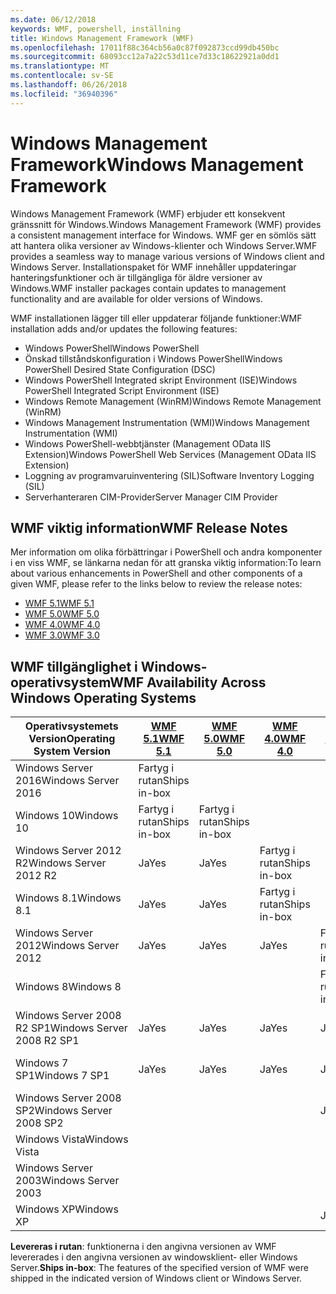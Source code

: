 ```yaml
---
ms.date: 06/12/2018
keywords: WMF, powershell, inställning
title: Windows Management Framework (WMF)
ms.openlocfilehash: 17011f88c364cb56a0c87f092873ccd99db450bc
ms.sourcegitcommit: 68093cc12a7a22c53d11ce7d33c18622921a0dd1
ms.translationtype: MT
ms.contentlocale: sv-SE
ms.lasthandoff: 06/26/2018
ms.locfileid: "36940396"
---
```

# <a name="windows-management-framework"></a><span data-ttu-id="e78e5-103">Windows Management Framework</span><span class="sxs-lookup"><span data-stu-id="e78e5-103">Windows Management Framework</span></span>

<span data-ttu-id="e78e5-104">Windows Management Framework (WMF) erbjuder ett konsekvent gränssnitt för Windows.</span><span class="sxs-lookup"><span data-stu-id="e78e5-104">Windows Management Framework (WMF) provides a consistent management interface for Windows.</span></span> <span data-ttu-id="e78e5-105">WMF ger en sömlös sätt att hantera olika versioner av Windows-klienter och Windows Server.</span><span class="sxs-lookup"><span data-stu-id="e78e5-105">WMF provides a seamless way to manage various versions of Windows client and Windows Server.</span></span> <span data-ttu-id="e78e5-106">Installationspaket för WMF innehåller uppdateringar hanteringsfunktioner och är tillgängliga för äldre versioner av Windows.</span><span class="sxs-lookup"><span data-stu-id="e78e5-106">WMF installer packages contain updates to management functionality and are available for older versions of Windows.</span></span>

<span data-ttu-id="e78e5-107">WMF installationen lägger till eller uppdaterar följande funktioner:</span><span class="sxs-lookup"><span data-stu-id="e78e5-107">WMF installation adds and/or updates the following features:</span></span>

- <span data-ttu-id="e78e5-108">Windows PowerShell</span><span class="sxs-lookup"><span data-stu-id="e78e5-108">Windows PowerShell</span></span>
- <span data-ttu-id="e78e5-109">Önskad tillståndskonfiguration i Windows PowerShell</span><span class="sxs-lookup"><span data-stu-id="e78e5-109">Windows PowerShell Desired State Configuration (DSC)</span></span>
- <span data-ttu-id="e78e5-110">Windows PowerShell Integrated skript Environment (ISE)</span><span class="sxs-lookup"><span data-stu-id="e78e5-110">Windows PowerShell Integrated Script Environment (ISE)</span></span>
- <span data-ttu-id="e78e5-111">Windows Remote Management (WinRM)</span><span class="sxs-lookup"><span data-stu-id="e78e5-111">Windows Remote Management (WinRM)</span></span>
- <span data-ttu-id="e78e5-112">Windows Management Instrumentation (WMI)</span><span class="sxs-lookup"><span data-stu-id="e78e5-112">Windows Management Instrumentation (WMI)</span></span>
- <span data-ttu-id="e78e5-113">Windows PowerShell-webbtjänster (Management OData IIS Extension)</span><span class="sxs-lookup"><span data-stu-id="e78e5-113">Windows PowerShell Web Services (Management OData IIS Extension)</span></span>
- <span data-ttu-id="e78e5-114">Loggning av programvaruinventering (SIL)</span><span class="sxs-lookup"><span data-stu-id="e78e5-114">Software Inventory Logging (SIL)</span></span>
- <span data-ttu-id="e78e5-115">Serverhanteraren CIM-Provider</span><span class="sxs-lookup"><span data-stu-id="e78e5-115">Server Manager CIM Provider</span></span>

## <a name="wmf-release-notes"></a><span data-ttu-id="e78e5-116">WMF viktig information</span><span class="sxs-lookup"><span data-stu-id="e78e5-116">WMF Release Notes</span></span>

<span data-ttu-id="e78e5-117">Mer information om olika förbättringar i PowerShell och andra komponenter i en viss WMF, se länkarna nedan för att granska viktig information:</span><span class="sxs-lookup"><span data-stu-id="e78e5-117">To learn about various enhancements in PowerShell and other components of a given WMF, please refer to the links below to review the release notes:</span></span>

- [<span data-ttu-id="e78e5-118">WMF 5.1</span><span class="sxs-lookup"><span data-stu-id="e78e5-118">WMF 5.1</span></span>](5.1/release-notes.md)
- [<span data-ttu-id="e78e5-119">WMF 5.0</span><span class="sxs-lookup"><span data-stu-id="e78e5-119">WMF 5.0</span></span>](5.0/releasenotes.md)
- [<span data-ttu-id="e78e5-120">WMF 4.0</span><span class="sxs-lookup"><span data-stu-id="e78e5-120">WMF 4.0</span></span>](https://download.microsoft.com/download/3/D/6/3D61D262-8549-4769-A660-230B67E15B25/Windows%20Management%20Framework%204%200%20Release%20Notes.docx)
- [<span data-ttu-id="e78e5-121">WMF 3.0</span><span class="sxs-lookup"><span data-stu-id="e78e5-121">WMF 3.0</span></span>](https://download.microsoft.com/download/E/7/6/E76850B8-DA6E-4FF5-8CCE-A24FC513FD16/WMF%203%20Release%20Notes.docx)

## <a name="wmf-availability-across-windows-operating-systems"></a><span data-ttu-id="e78e5-122">WMF tillgänglighet i Windows-operativsystem</span><span class="sxs-lookup"><span data-stu-id="e78e5-122">WMF Availability Across Windows Operating Systems</span></span>

|<span data-ttu-id="e78e5-123">Operativsystemets Version</span><span class="sxs-lookup"><span data-stu-id="e78e5-123">Operating System Version</span></span>  |<span data-ttu-id="e78e5-124">[WMF 5.1][]</span><span class="sxs-lookup"><span data-stu-id="e78e5-124">[WMF 5.1][]</span></span> |<span data-ttu-id="e78e5-125">[WMF 5.0][]</span><span class="sxs-lookup"><span data-stu-id="e78e5-125">[WMF 5.0][]</span></span> |<span data-ttu-id="e78e5-126">[WMF 4.0][]</span><span class="sxs-lookup"><span data-stu-id="e78e5-126">[WMF 4.0][]</span></span> |<span data-ttu-id="e78e5-127">[WMF 3.0][]</span><span class="sxs-lookup"><span data-stu-id="e78e5-127">[WMF 3.0][]</span></span>  |<span data-ttu-id="e78e5-128">[WMF 2.0][]</span><span class="sxs-lookup"><span data-stu-id="e78e5-128">[WMF 2.0][]</span></span> |
|--------------------------|------------|------------|------------|-------------|------------|
|<span data-ttu-id="e78e5-129">Windows Server 2016</span><span class="sxs-lookup"><span data-stu-id="e78e5-129">Windows Server 2016</span></span>       |<span data-ttu-id="e78e5-130">Fartyg i rutan</span><span class="sxs-lookup"><span data-stu-id="e78e5-130">Ships in-box</span></span>|            |            |             |            |
|<span data-ttu-id="e78e5-131">Windows 10</span><span class="sxs-lookup"><span data-stu-id="e78e5-131">Windows 10</span></span>                |<span data-ttu-id="e78e5-132">Fartyg i rutan</span><span class="sxs-lookup"><span data-stu-id="e78e5-132">Ships in-box</span></span>|<span data-ttu-id="e78e5-133">Fartyg i rutan</span><span class="sxs-lookup"><span data-stu-id="e78e5-133">Ships in-box</span></span>|            |             |            |
|<span data-ttu-id="e78e5-134">Windows Server 2012 R2</span><span class="sxs-lookup"><span data-stu-id="e78e5-134">Windows Server 2012 R2</span></span>    |<span data-ttu-id="e78e5-135">Ja</span><span class="sxs-lookup"><span data-stu-id="e78e5-135">Yes</span></span>         |<span data-ttu-id="e78e5-136">Ja</span><span class="sxs-lookup"><span data-stu-id="e78e5-136">Yes</span></span>         |<span data-ttu-id="e78e5-137">Fartyg i rutan</span><span class="sxs-lookup"><span data-stu-id="e78e5-137">Ships in-box</span></span>|             |            |
|<span data-ttu-id="e78e5-138">Windows 8.1</span><span class="sxs-lookup"><span data-stu-id="e78e5-138">Windows 8.1</span></span>               |<span data-ttu-id="e78e5-139">Ja</span><span class="sxs-lookup"><span data-stu-id="e78e5-139">Yes</span></span>         |<span data-ttu-id="e78e5-140">Ja</span><span class="sxs-lookup"><span data-stu-id="e78e5-140">Yes</span></span>         |<span data-ttu-id="e78e5-141">Fartyg i rutan</span><span class="sxs-lookup"><span data-stu-id="e78e5-141">Ships in-box</span></span>|             |            |
|<span data-ttu-id="e78e5-142">Windows Server 2012</span><span class="sxs-lookup"><span data-stu-id="e78e5-142">Windows Server 2012</span></span>       |<span data-ttu-id="e78e5-143">Ja</span><span class="sxs-lookup"><span data-stu-id="e78e5-143">Yes</span></span>         |<span data-ttu-id="e78e5-144">Ja</span><span class="sxs-lookup"><span data-stu-id="e78e5-144">Yes</span></span>         |<span data-ttu-id="e78e5-145">Ja</span><span class="sxs-lookup"><span data-stu-id="e78e5-145">Yes</span></span>         |<span data-ttu-id="e78e5-146">Fartyg i rutan</span><span class="sxs-lookup"><span data-stu-id="e78e5-146">Ships in-box</span></span> |            |
|<span data-ttu-id="e78e5-147">Windows 8</span><span class="sxs-lookup"><span data-stu-id="e78e5-147">Windows 8</span></span>                 |            |            |            |<span data-ttu-id="e78e5-148">Fartyg i rutan</span><span class="sxs-lookup"><span data-stu-id="e78e5-148">Ships in-box</span></span> |            |
|<span data-ttu-id="e78e5-149">Windows Server 2008 R2 SP1</span><span class="sxs-lookup"><span data-stu-id="e78e5-149">Windows Server 2008 R2 SP1</span></span>|<span data-ttu-id="e78e5-150">Ja</span><span class="sxs-lookup"><span data-stu-id="e78e5-150">Yes</span></span>         |<span data-ttu-id="e78e5-151">Ja</span><span class="sxs-lookup"><span data-stu-id="e78e5-151">Yes</span></span>         |<span data-ttu-id="e78e5-152">Ja</span><span class="sxs-lookup"><span data-stu-id="e78e5-152">Yes</span></span>         |<span data-ttu-id="e78e5-153">Ja</span><span class="sxs-lookup"><span data-stu-id="e78e5-153">Yes</span></span>          |<span data-ttu-id="e78e5-154">Fartyg i rutan</span><span class="sxs-lookup"><span data-stu-id="e78e5-154">Ships in-box</span></span>|
|<span data-ttu-id="e78e5-155">Windows 7 SP1</span><span class="sxs-lookup"><span data-stu-id="e78e5-155">Windows 7 SP1</span></span>             |<span data-ttu-id="e78e5-156">Ja</span><span class="sxs-lookup"><span data-stu-id="e78e5-156">Yes</span></span>         |<span data-ttu-id="e78e5-157">Ja</span><span class="sxs-lookup"><span data-stu-id="e78e5-157">Yes</span></span>         |<span data-ttu-id="e78e5-158">Ja</span><span class="sxs-lookup"><span data-stu-id="e78e5-158">Yes</span></span>         |<span data-ttu-id="e78e5-159">Ja</span><span class="sxs-lookup"><span data-stu-id="e78e5-159">Yes</span></span>          |<span data-ttu-id="e78e5-160">Fartyg i rutan</span><span class="sxs-lookup"><span data-stu-id="e78e5-160">Ships in-box</span></span>|
|<span data-ttu-id="e78e5-161">Windows Server 2008 SP2</span><span class="sxs-lookup"><span data-stu-id="e78e5-161">Windows Server 2008 SP2</span></span>   |            |            |            |<span data-ttu-id="e78e5-162">Ja</span><span class="sxs-lookup"><span data-stu-id="e78e5-162">Yes</span></span>          |<span data-ttu-id="e78e5-163">Ja</span><span class="sxs-lookup"><span data-stu-id="e78e5-163">Yes</span></span>         |
|<span data-ttu-id="e78e5-164">Windows Vista</span><span class="sxs-lookup"><span data-stu-id="e78e5-164">Windows Vista</span></span>             |            |            |            |             |<span data-ttu-id="e78e5-165">Ja</span><span class="sxs-lookup"><span data-stu-id="e78e5-165">Yes</span></span>         |
|<span data-ttu-id="e78e5-166">Windows Server 2003</span><span class="sxs-lookup"><span data-stu-id="e78e5-166">Windows Server 2003</span></span>       |            |            |            |             |<span data-ttu-id="e78e5-167">Ja</span><span class="sxs-lookup"><span data-stu-id="e78e5-167">Yes</span></span>         |
|<span data-ttu-id="e78e5-168">Windows XP</span><span class="sxs-lookup"><span data-stu-id="e78e5-168">Windows XP</span></span>                |            |            |            |<span data-ttu-id="e78e5-169">Ja</span><span class="sxs-lookup"><span data-stu-id="e78e5-169">Yes</span></span>          |            |

<span data-ttu-id="e78e5-170">**Levereras i rutan**: funktionerna i den angivna versionen av WMF levererades i den angivna versionen av windowsklient- eller Windows Server.</span><span class="sxs-lookup"><span data-stu-id="e78e5-170">**Ships in-box**: The features of the specified version of WMF were shipped in the indicated version of Windows client or Windows Server.</span></span>

[WMF 5.1]: https://aka.ms/wmf51download
[WMF 5.0]: https://aka.ms/wmf5download
[WMF 4.0]: https://aka.ms/wmf4download
[WMF 3.0]: https://aka.ms/wmf3download
[WMF 2.0]: https://aka.ms/wmf2download
